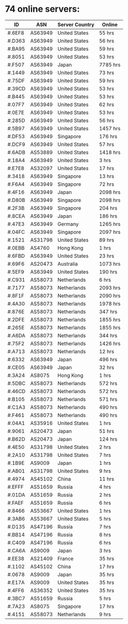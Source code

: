 # 74 online servers:

| ID | ASN | Server Country | Online |
| ------ | ------ | ------ | ------ |
| #.6EF8 | AS63949 | United States | 55 hrs |
| #.D363 | AS63949 | United States | 56 hrs |
| #.BA95 | AS63949 | United States | 59 hrs |
| #.8051 | AS63949 | United States | 53 hrs |
| #.F507 | AS63949 | Japan | 7785 hrs |
| #.1449 | AS63949 | United States | 73 hrs |
| #.75DF | AS63949 | United States | 59 hrs |
| #.39CD | AS63949 | United States | 53 hrs |
| #.B445 | AS63949 | United States | 53 hrs |
| #.07F7 | AS63949 | United States | 62 hrs |
| #.0E7E | AS63949 | United States | 53 hrs |
| #.285D | AS63949 | United States | 56 hrs |
| #.5B97 | AS63949 | United States | 1457 hrs |
| #.DF53 | AS63949 | Singapore | 176 hrs |
| #.DCF9 | AS63949 | United States | 57 hrs |
| #.6ADB | AS53889 | United States | 1418 hrs |
| #.18A4 | AS63949 | United States | 3 hrs |
| #.E7E8 | AS32097 | United States | 17 hrs |
| #.3418 | AS63949 | Singapore | 13 hrs |
| #.F6A4 | AS63949 | Singapore | 72 hrs |
| #.4F16 | AS63949 | Japan | 2098 hrs |
| #.D80B | AS63949 | Singapore | 2098 hrs |
| #.2F3B | AS63949 | Singapore | 204 hrs |
| #.8CEA | AS63949 | Japan | 186 hrs |
| #.47E3 | AS63949 | Germany | 1265 hrs |
| #.04FC | AS63949 | Singapore | 2097 hrs |
| #.1521 | AS31798 | United States | 89 hrs |
| #.0EBB | AS4760 | Hong Kong | 1 hrs |
| #.6FBD | AS63949 | United States | 23 hrs |
| #.69F6 | AS20473 | Australia | 1073 hrs |
| #.5EF9 | AS63949 | United States | 190 hrs |
| #.C931 | AS58073 | Netherlands | 6 hrs |
| #.7177 | AS58073 | Netherlands | 2093 hrs |
| #.8F1F | AS58073 | Netherlands | 2090 hrs |
| #.4A30 | AS58073 | Netherlands | 1978 hrs |
| #.876E | AS58073 | Netherlands | 347 hrs |
| #.2DFE | AS58073 | Netherlands | 1855 hrs |
| #.265E | AS58073 | Netherlands | 1855 hrs |
| #.A6DA | AS58073 | Netherlands | 344 hrs |
| #.75F2 | AS58073 | Netherlands | 1426 hrs |
| #.A713 | AS58073 | Netherlands | 12 hrs |
| #.6332 | AS63949 | Japan | 496 hrs |
| #.CE05 | AS63949 | Japan | 32 hrs |
| #.3A24 | AS8075 | Hong Kong | 1 hrs |
| #.5DBC | AS58073 | Netherlands | 572 hrs |
| #.46CD | AS58073 | Netherlands | 572 hrs |
| #.B105 | AS58073 | Netherlands | 571 hrs |
| #.C1A3 | AS58073 | Netherlands | 490 hrs |
| #.F461 | AS58073 | Netherlands | 490 hrs |
| #.04A1 | AS35916 | United States | 1 hrs |
| #.9061 | AS20473 | Japan | 51 hrs |
| #.B62D | AS20473 | Japan | 124 hrs |
| #.4E50 | AS31798 | United States | 2 hrs |
| #.2A10 | AS31798 | United States | 7 hrs |
| #.1B9E | AS9009 | Japan | 1 hrs |
| #.AB01 | AS31798 | United States | 9 hrs |
| #.4974 | AS45102 | China | 11 hrs |
| #.EFFF | AS51659 | Russia | 4 hrs |
| #.01DA | AS51659 | Russia | 2 hrs |
| #.FAEF | AS51659 | Russia | 6 hrs |
| #.8466 | AS53667 | United States | 1 hrs |
| #.3AB6 | AS53667 | United States | 5 hrs |
| #.D135 | AS47196 | Russia | 7 hrs |
| #.BB14 | AS47196 | Russia | 8 hrs |
| #.C409 | AS47196 | Russia | 6 hrs |
| #.CA6A | AS9009 | Japan | 3 hrs |
| #.EE38 | AS21409 | France | 35 hrs |
| #.1102 | AS45102 | China | 17 hrs |
| #.0678 | AS9009 | Japan | 35 hrs |
| #.E17A | AS9009 | United States | 35 hrs |
| #.4FF6 | AS36352 | United States | 35 hrs |
| #.3BC7 | AS51659 | Russia | 5 hrs |
| #.7A23 | AS8075 | Singapore | 17 hrs |
| #.4151 | AS58073 | Netherlands | 9 hrs |

